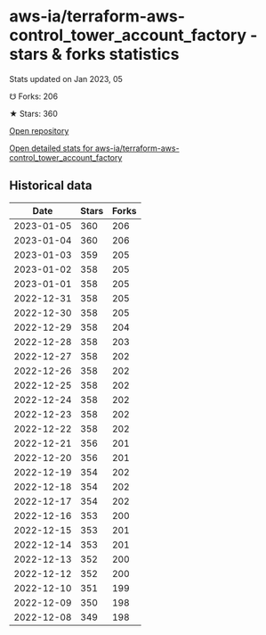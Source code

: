 # aws-ia/terraform-aws-control_tower_account_factory - stars & forks statistics

Stats updated on Jan 2023, 05

☋ Forks: 206

★ Stars: 360

[Open repository](https://github.com/aws-ia/terraform-aws-control_tower_account_factory)

[Open detailed stats for aws-ia/terraform-aws-control_tower_account_factory](https://reviewgithub.com/rep/aws-ia/terraform-aws-control_tower_account_factory)

## Historical data
| Date | Stars | Forks |
|------|-------|-------|
| 2023-01-05 | 360 | 206 | 
| 2023-01-04 | 360 | 206 | 
| 2023-01-03 | 359 | 205 | 
| 2023-01-02 | 358 | 205 | 
| 2023-01-01 | 358 | 205 | 
| 2022-12-31 | 358 | 205 | 
| 2022-12-30 | 358 | 205 | 
| 2022-12-29 | 358 | 204 | 
| 2022-12-28 | 358 | 203 | 
| 2022-12-27 | 358 | 202 | 
| 2022-12-26 | 358 | 202 | 
| 2022-12-25 | 358 | 202 | 
| 2022-12-24 | 358 | 202 | 
| 2022-12-23 | 358 | 202 | 
| 2022-12-22 | 358 | 202 | 
| 2022-12-21 | 356 | 201 | 
| 2022-12-20 | 356 | 201 | 
| 2022-12-19 | 354 | 202 | 
| 2022-12-18 | 354 | 202 | 
| 2022-12-17 | 354 | 202 | 
| 2022-12-16 | 353 | 200 | 
| 2022-12-15 | 353 | 201 | 
| 2022-12-14 | 353 | 201 | 
| 2022-12-13 | 352 | 200 | 
| 2022-12-12 | 352 | 200 | 
| 2022-12-10 | 351 | 199 | 
| 2022-12-09 | 350 | 198 | 
| 2022-12-08 | 349 | 198 | 

